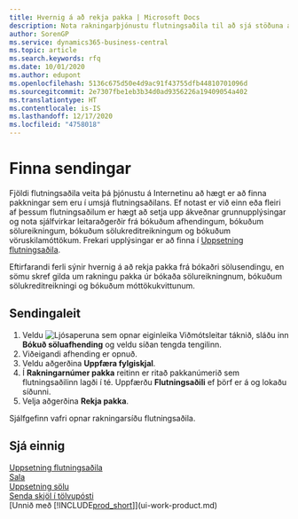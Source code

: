 ```yaml
---
title: Hvernig á að rekja pakka | Microsoft Docs
description: Nota rakningarþjónustu flutningsaðila til að sjá stöðuna á sendingu.
author: SorenGP
ms.service: dynamics365-business-central
ms.topic: article
ms.search.keywords: rfq
ms.date: 10/01/2020
ms.author: edupont
ms.openlocfilehash: 5136c675d50e4d9ac91f43755dfb44810701096d
ms.sourcegitcommit: 2e7307fbe1eb3b34d0ad9356226a19409054a402
ms.translationtype: HT
ms.contentlocale: is-IS
ms.lasthandoff: 12/17/2020
ms.locfileid: "4758018"
---
```

# <a name="track-packages"></a>Finna sendingar

Fjöldi flutningsaðila veita þá þjónustu á Internetinu að hægt er að finna pakkningar sem eru í umsjá flutningsaðilans. Ef notast er við einn eða fleiri af þessum flutningsaðilum er hægt að setja upp ákveðnar grunnupplýsingar og nota sjálfvirkar leitaraðgerðir frá bókuðum afhendingum, bókuðum sölureikningum, bókuðum sölukreditreikningum og bókuðum vöruskilamóttökum. Frekari upplýsingar er að finna í [Uppsetning flutningsaðila](sales-how-to-set-up-shipping-agents.md).  

Eftirfarandi ferli sýnir hvernig á að rekja pakka frá bókaðri sölusendingu, en sömu skref gilda um rakningu pakka úr bókaða sölureikningnum, bókuðum sölukreditreikningi og bókuðum móttökukvittunum.  

## <a name="to-track-a-package"></a>Sendingaleit

1. Veldu ![Ljósaperuna sem opnar eiginleika Viðmótsleitar](media/ui-search/search_small.png "Segðu mér hvað þú vilt gera") táknið, sláðu inn **Bókuð söluafhending** og veldu síðan tengda tengilinn.
2. Viðeigandi afhending er opnuð.
3. Veldu aðgerðina **Uppfæra fylgiskjal**.
4. Í **Rakningarnúmer pakka** reitinn er ritað pakkanúmerið sem flutningsaðilinn lagði í té. Uppfærðu **Flutningsaðili** ef þörf er á og lokaðu síðunni.
5. Velja aðgerðina **Rekja pakka**.

Sjálfgefinn vafri opnar rakningarsíðu flutningsaðila.

## <a name="see-also"></a>Sjá einnig

[Uppsetning flutningsaðila](sales-how-to-set-up-shipping-agents.md)  
[Sala](sales-manage-sales.md)  
[Uppsetning sölu](sales-setup-sales.md)  
[Senda skjöl í tölvupósti](ui-how-send-documents-email.md)  
[Unnið með [!INCLUDE[prod_short](includes/prod_short.md)]](ui-work-product.md)

